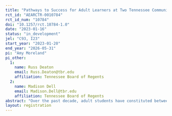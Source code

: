 ```yaml
---
title: "Pathways to Success for Adult Learners at Two Tennessee Community Colleges: Evidence from a Field Experiment"
rct_id: "AEARCTR-0010784"
rct_id_num: "10784"
doi: "10.1257/rct.10784-1.0"
date: "2023-01-16"
status: "in_development"
jel: "C93, I23"
start_year: "2023-01-20"
end_year: "2026-05-31"
pi: "Amy Moreland"
pi_other:
  1:
    name: Russ Deaton
    email: Russ.Deaton@tbr.edu
    affiliation: Tennessee Board of Regents
  2:
    name: Madison Dell
    email: Madison.Dell@tbr.edu
    affiliation: Tennessee Board of Regents
abstract: "Over the past decade, adult students have constituted between 24% and 36% of fall enrollment in the Tennessee community college system. However, many of these students have struggled to persist and complete a credential. Three-year graduation rates for adult students have held steady at approximately 23% for the last four years. Adults who complete a credential stand to realize significant benefits to their employment prospects and earnings, but too few adults persist to completion to experience these benefits. To address the challenges adult students face on their path to a college credential, we will partner with two colleges (Jackson State Community College and Northeast State Community College) to redesign the experience of adults in their first year of college, including students who are new to college and students who are returning to college after time away. The intervention includes two components: redesigned general education courses and success coaches who are embedded within those courses. We will offer stipends to five faculty members per year at each partner college to incorporate adult-friendly teaching strategies into the general education courses they teach. Half of the eligible adult students who enroll in these redesigned courses will be randomly assigned to coaching. Coaches will have a caseload of no more than 150 students, which is substantially lower than the average caseload of 569 students per relational advisor at Tennessee community colleges. Coaches will meet with students two times in each semester (either in person or virtually) and will reach out at least weekly via text message and email, with the goals of connecting students with campus resources, helping them identify majors and careers that are most relevant to their goals, and supporting their academic progress. For students enrolled in the redesigned courses, coaches will work closely with instructors to monitor the progress of their assigned students and proactively intervene as students encounter difficulties. Because we will estimate the impact of each component of the intervention separately as well as the two components together, the experiment will have three treatment arms: (1) coaching only; (2) course redesign only; and (3) coaching and course redesign. Students are eligible to participate in the intervention if they meet the following criteria: enrolled as a degree- or certificate-seeking student at Jackson State or Northeast State; graduated from high school more than five years ago; either in their first-ever semester of college or in their first semester back in college after a break of at least one semester (excluding summer); and not part of any special populations that will be excluded from the sample (i.e., students who have access to enhanced advising through another program on campus and students in prison education programs). We will provide coaching for five cohorts (i.e., students beginning in each of the fall and spring semesters between spring 2023 and spring 2025), and students will receive coaching for a full academic year. Spring 2023 will serve as a pilot of the intervention, and data from this semester will not be included in the experimental evaluation. For each cohort, we will randomize students into the treatment and control conditions after stratifying by college (i.e., site), student type (i.e., first-time or returning student), and enrollment in a redesigned course section. Randomization occurs at the individual level. Across the two years, we will assign up to 600 students to the two coaches at Jackson State and up to 900 students to the three coaches at Northeast State to maintain a caseload of no more than 150 students per coach in a year. Based on enrollment data from the most recent academic year and expected adult enrollment in the redesigned courses, we estimate that there will be approximately 650 students in the treatment arms and 416 students in the control group at Jackson State. We expect that there will be approximately 950 students in the treatment arms and 768 students in the control group at Northeast State. Our primary outcomes of interest are course success rates, semester-to-semester persistence, year-to-year persistence, and two-year completion rates. We will treat all other outcomes and subgroup analyses as exploratory."
layout: registration
---
```


